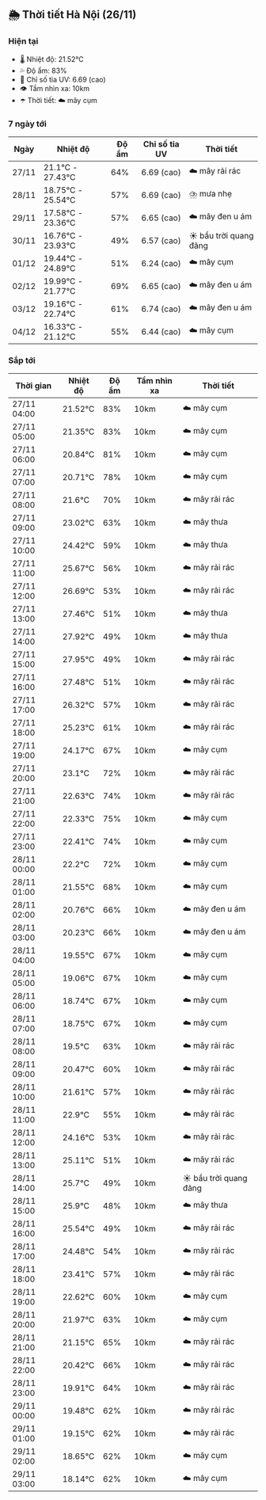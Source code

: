 ## 🌦️ Thời tiết Hà Nội (26/11)

### Hiện tại

- 🌡️ Nhiệt độ: 21.52℃
- 💦 Độ ẩm: 83%
- 🌟 Chỉ số tia UV: 6.69 (cao)
- 👁️ Tầm nhìn xa: 10km
- ☂️ Thời tiết: ☁️ mây cụm

### 7 ngày tới

| Ngày | Nhiệt độ | Độ ẩm | Chỉ số tia UV | Thời tiết |
| --- | --- | --- | --- | --- |
| 27/11 | 21.1℃ - 27.43℃ | 64% | 6.69 (cao) | ☁️ mây rải rác |
| 28/11 | 18.75℃ - 25.54℃ | 57% | 6.69 (cao) | ⛈️ mưa nhẹ |
| 29/11 | 17.58℃ - 23.36℃ | 57% | 6.65 (cao) | ☁️ mây đen u ám |
| 30/11 | 16.76℃ - 23.93℃ | 49% | 6.57 (cao) | ☀️ bầu trời quang đãng |
| 01/12 | 19.44℃ - 24.89℃ | 51% | 6.24 (cao) | ☁️ mây cụm |
| 02/12 | 19.99℃ - 21.77℃ | 69% | 6.65 (cao) | ☁️ mây đen u ám |
| 03/12 | 19.16℃ - 22.74℃ | 61% | 6.74 (cao) | ☁️ mây đen u ám |
| 04/12 | 16.33℃ - 21.12℃ | 55% | 6.44 (cao) | ☁️ mây cụm |

### Sắp tới

| Thời gian | Nhiệt độ | Độ ẩm | Tầm nhìn xa | Thời tiết |
| --- | --- | --- | --- | --- |
| 27/11 04:00 | 21.52℃ | 83% | 10km | ☁️ mây cụm |
| 27/11 05:00 | 21.35℃ | 83% | 10km | ☁️ mây cụm |
| 27/11 06:00 | 20.84℃ | 81% | 10km | ☁️ mây cụm |
| 27/11 07:00 | 20.71℃ | 78% | 10km | ☁️ mây cụm |
| 27/11 08:00 | 21.6℃ | 70% | 10km | ☁️ mây rải rác |
| 27/11 09:00 | 23.02℃ | 63% | 10km | ☁️ mây thưa |
| 27/11 10:00 | 24.42℃ | 59% | 10km | ☁️ mây thưa |
| 27/11 11:00 | 25.67℃ | 56% | 10km | ☁️ mây rải rác |
| 27/11 12:00 | 26.69℃ | 53% | 10km | ☁️ mây rải rác |
| 27/11 13:00 | 27.46℃ | 51% | 10km | ☁️ mây thưa |
| 27/11 14:00 | 27.92℃ | 49% | 10km | ☁️ mây thưa |
| 27/11 15:00 | 27.95℃ | 49% | 10km | ☁️ mây rải rác |
| 27/11 16:00 | 27.48℃ | 51% | 10km | ☁️ mây rải rác |
| 27/11 17:00 | 26.32℃ | 57% | 10km | ☁️ mây rải rác |
| 27/11 18:00 | 25.23℃ | 61% | 10km | ☁️ mây rải rác |
| 27/11 19:00 | 24.17℃ | 67% | 10km | ☁️ mây cụm |
| 27/11 20:00 | 23.1℃ | 72% | 10km | ☁️ mây rải rác |
| 27/11 21:00 | 22.63℃ | 74% | 10km | ☁️ mây rải rác |
| 27/11 22:00 | 22.33℃ | 75% | 10km | ☁️ mây cụm |
| 27/11 23:00 | 22.41℃ | 74% | 10km | ☁️ mây cụm |
| 28/11 00:00 | 22.2℃ | 72% | 10km | ☁️ mây cụm |
| 28/11 01:00 | 21.55℃ | 68% | 10km | ☁️ mây cụm |
| 28/11 02:00 | 20.76℃ | 66% | 10km | ☁️ mây đen u ám |
| 28/11 03:00 | 20.23℃ | 66% | 10km | ☁️ mây đen u ám |
| 28/11 04:00 | 19.55℃ | 67% | 10km | ☁️ mây cụm |
| 28/11 05:00 | 19.06℃ | 67% | 10km | ☁️ mây cụm |
| 28/11 06:00 | 18.74℃ | 67% | 10km | ☁️ mây cụm |
| 28/11 07:00 | 18.75℃ | 67% | 10km | ☁️ mây cụm |
| 28/11 08:00 | 19.5℃ | 63% | 10km | ☁️ mây rải rác |
| 28/11 09:00 | 20.47℃ | 60% | 10km | ☁️ mây rải rác |
| 28/11 10:00 | 21.61℃ | 57% | 10km | ☁️ mây rải rác |
| 28/11 11:00 | 22.9℃ | 55% | 10km | ☁️ mây rải rác |
| 28/11 12:00 | 24.16℃ | 53% | 10km | ☁️ mây rải rác |
| 28/11 13:00 | 25.11℃ | 51% | 10km | ☁️ mây rải rác |
| 28/11 14:00 | 25.7℃ | 49% | 10km | ☀️ bầu trời quang đãng |
| 28/11 15:00 | 25.9℃ | 48% | 10km | ☁️ mây thưa |
| 28/11 16:00 | 25.54℃ | 49% | 10km | ☁️ mây rải rác |
| 28/11 17:00 | 24.48℃ | 54% | 10km | ☁️ mây rải rác |
| 28/11 18:00 | 23.41℃ | 57% | 10km | ☁️ mây rải rác |
| 28/11 19:00 | 22.62℃ | 60% | 10km | ☁️ mây cụm |
| 28/11 20:00 | 21.97℃ | 63% | 10km | ☁️ mây cụm |
| 28/11 21:00 | 21.15℃ | 65% | 10km | ☁️ mây rải rác |
| 28/11 22:00 | 20.42℃ | 66% | 10km | ☁️ mây rải rác |
| 28/11 23:00 | 19.91℃ | 64% | 10km | ☁️ mây rải rác |
| 29/11 00:00 | 19.48℃ | 62% | 10km | ☁️ mây rải rác |
| 29/11 01:00 | 19.15℃ | 62% | 10km | ☁️ mây rải rác |
| 29/11 02:00 | 18.65℃ | 62% | 10km | ☁️ mây cụm |
| 29/11 03:00 | 18.14℃ | 62% | 10km | ☁️ mây cụm |
